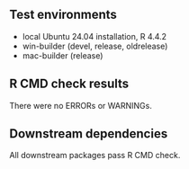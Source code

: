 ## Test environments

- local Ubuntu 24.04 installation, R 4.4.2
- win-builder (devel, release, oldrelease)
- mac-builder (release)

## R CMD check results

There were no ERRORs or WARNINGs.

## Downstream dependencies

All downstream packages pass R CMD check.
